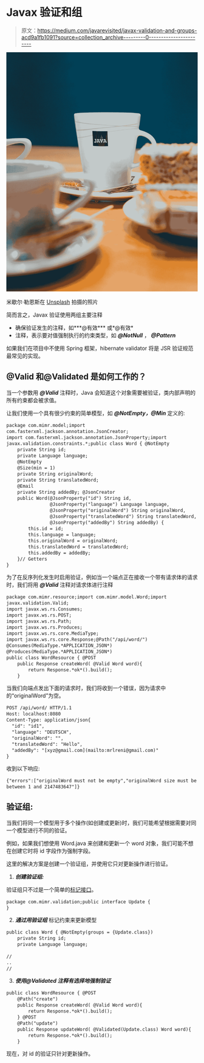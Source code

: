 # Javax 验证和组

> 原文：<https://medium.com/javarevisited/javax-validation-and-groups-acd9a1fb1091?source=collection_archive---------0----------------------->

![](img/8e5311d5d9d414631ebf2678470c1856.png)

米歇尔·勒恩斯在 [Unsplash](https://unsplash.com?utm_source=medium&utm_medium=referral) 拍摄的照片

简而言之，Javax 验证使用两组主要注释

*   确保验证发生的注释，如***@有效*** 或*@有效*
*   注释，表示要对值强制执行的约束类型，如 ***@NotNull*** ， ***@Pattern***

如果我们在项目中不使用 Spring 框架，hibernate validator 将是 JSR 验证规范最常见的实现。

## @Valid 和@Validated 是如何工作的？

当一个参数用 ***@Valid*** 注释时，Java 会知道这个对象需要被验证，类内部声明的所有约束都会被求值。

让我们使用一个具有很少约束的简单模型，如 ***@NotEmpty，@Min*** 定义的:

```
package com.mimr.model;import com.fasterxml.jackson.annotation.JsonCreator;
import com.fasterxml.jackson.annotation.JsonProperty;import javax.validation.constraints.*;public class Word { @NotEmpty
    private String id;
    private Language language;
    @NotEmpty
    @Size(min = 1)
    private String originalWord;
    private String translatedWord;
    @Email
    private String addedBy; @JsonCreator
    public Word(@JsonProperty("id") String id,
                @JsonProperty("language") Language language,
                @JsonProperty("originalWord") String originalWord,
                @JsonProperty("translatedWord") String translatedWord,
                @JsonProperty("addedBy") String addedBy) {
        this.id = id;
        this.language = language;
        this.originalWord = originalWord;
        this.translatedWord = translatedWord;
        this.addedBy = addedBy;
    }// Getters
}
```

为了在反序列化发生时启用验证，例如当一个端点正在接收一个带有请求体的请求时，我们将用 ***@Valid*** 注释对请求体进行注释

```
package com.mimr.resource;import com.mimr.model.Word;import javax.validation.Valid;
import javax.ws.rs.Consumes;
import javax.ws.rs.POST;
import javax.ws.rs.Path;
import javax.ws.rs.Produces;
import javax.ws.rs.core.MediaType;
import javax.ws.rs.core.Response;@Path("/api/word/")
@Consumes(MediaType.*APPLICATION_JSON*)
@Produces(MediaType.*APPLICATION_JSON*)
public class WordResource { @POST
    public Response createWord( @Valid Word word){
        return Response.*ok*().build();
    }
```

当我们向端点发出下面的请求时，我们将收到一个错误，因为请求中的“originalWord”为空。

```
POST /api/word/ HTTP/1.1
Host: localhost:8080
Content-Type: application/json{
  "id": "id1",
  "language": "DEUTSCH",
  "originalWord": "",
  "translatedWord": "Hello",
  "addedBy": "[xyz@gmail.com](mailto:mrlreni@gmail.com)"
}
```

收到以下响应:

```
{"errors":["originalWord must not be empty","originalWord size must be between 1 and 2147483647"]}
```

## 验证组:

当我们将同一个模型用于多个操作(如创建或更新)时，我们可能希望根据需要对同一个模型进行不同的验证。

例如，如果我们想使用 Word.java 来创建和更新一个 word 对象，我们可能不想在创建它时将 id 字段作为强制字段。

这里的解决方案是创建一个验证组，并使用它只对更新操作进行验证。

1.  ***创建验证组:***

验证组只不过是一个简单的[标记接口](https://javarevisited.blogspot.com/2012/01/what-is-marker-interfaces-in-java-and.html)。

```
package com.mimr.validation;public interface Update {
}
```

2. ***通过用验证组*** 标记约束来更新模型

```
public class Word { @NotEmpty(groups = {Update.class})
    private String id;
    private Language language;

//
..
//
```

3. ***使用@Validated 注释有选择地强制验证***

```
public class WordResource { @POST
    @Path("create")
    public Response createWord( @Valid Word word){
        return Response.*ok*().build();
    } @POST
    @Path("update")
    public Response updateWord( @Validated(Update.class) Word word){
        return Response.*ok*().build();
    }
```

现在，对 id 的验证只针对更新操作。